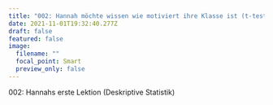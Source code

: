 ```yaml
---
title: "002: Hannah möchte wissen wie motiviert ihre Klasse ist (t-test)"
date: 2021-11-01T19:32:40.277Z
draft: false
featured: false
image:
  filename: ""
  focal_point: Smart
  preview_only: false
---
```

002: Hannahs erste Lektion (Deskriptive Statistik)